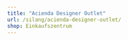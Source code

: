 ```yaml
---
title: "Acienda Designer Outlet"
url: /silang/acienda-designer-outlet/
shop: Einkaufszentrum
---
```

